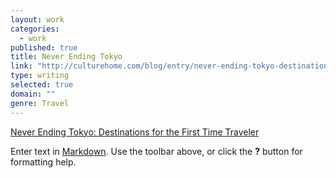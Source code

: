 ```yaml
---
layout: work
categories: 
  - work
published: true
title: Never Ending Tokyo
link: "http://culturehome.com/blog/entry/never-ending-tokyo-destinations-for-the-first-time-traveler/"
type: writing
selected: true
domain: ""
genre: Travel
---
```


[Never Ending Tokyo: Destinations for the First Time Traveler](http://culturehome.com/blog/entry/never-ending-tokyo-destinations-for-the-first-time-traveler/)

Enter text in [Markdown](http://daringfireball.net/projects/markdown/). Use the toolbar above, or click the **?** button for formatting help.